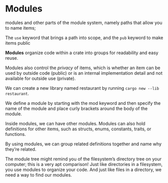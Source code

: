 # Modules

modules and other parts of the module system, namely paths that allow you to name items;

The `use` keyword that brings a path into scope, and the `pub` keyword to make items public

**Modules** organize code within a crate into groups for readability and easy reuse. 

Modules also control the *privacy* of items, which is whether an item can be used by outside code (public) or is an internal implementation detail and not available for outside use (private).

We can create a new library named restaurant by running `cargo new --lib restaurant`. 

We define a module by starting with the mod keyword and then specify the name of the module and place curly brackets around the body of the module.

Inside modules, we can have other modules. Modules can also hold definitions for other items, such as structs, enums, constants, traits, or functions.

By using modules, we can group related definitions together and name why they’re related.

The module tree might remind you of the filesystem’s directory tree on your computer; this is a very apt comparison! Just like directories in a filesystem, you use modules to organize your code. And just like files in a directory, we need a way to find our modules.